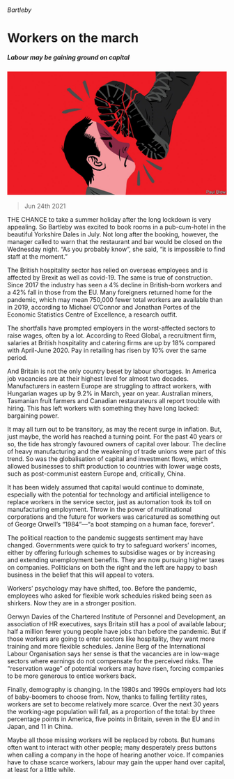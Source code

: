 ###### Bartleby

# Workers on the march 

##### Labour may be gaining ground on capital 

![image](images/20210626_WBD001_0.jpg) 

> Jun 24th 2021 

THE CHANCE to take a summer holiday after the long lockdown is very appealing. So Bartleby was excited to book rooms in a pub-cum-hotel in the beautiful Yorkshire Dales in July. Not long after the booking, however, the manager called to warn that the restaurant and bar would be closed on the Wednesday night. “As you probably know”, she said, “it is impossible to find staff at the moment.”

The British hospitality sector has relied on overseas employees and is affected by Brexit as well as covid-19. The same is true of construction. Since 2017 the industry has seen a 4% decline in British-born workers and a 42% fall in those from the EU. Many foreigners returned home for the pandemic, which may mean 750,000 fewer total workers are available than in 2019, according to Michael O’Connor and Jonathan Portes of the Economic Statistics Centre of Excellence, a research outfit.


The shortfalls have prompted employers in the worst-affected sectors to raise wages, often by a lot. According to Reed Global, a recruitment firm, salaries at British hospitality and catering firms are up by 18% compared with April-June 2020. Pay in retailing has risen by 10% over the same period.

And Britain is not the only country beset by labour shortages. In America job vacancies are at their highest level for almost two decades. Manufacturers in eastern Europe are struggling to attract workers, with Hungarian wages up by 9.2% in March, year on year. Australian miners, Tasmanian fruit farmers and Canadian restaurateurs all report trouble with hiring. This has left workers with something they have long lacked: bargaining power.

It may all turn out to be transitory, as may the recent surge in inflation. But, just maybe, the world has reached a turning point. For the past 40 years or so, the tide has strongly favoured owners of capital over labour. The decline of heavy manufacturing and the weakening of trade unions were part of this trend. So was the globalisation of capital and investment flows, which allowed businesses to shift production to countries with lower wage costs, such as post-communist eastern Europe and, critically, China.

It has been widely assumed that capital would continue to dominate, especially with the potential for technology and artificial intelligence to replace workers in the service sector, just as automation took its toll on manufacturing employment. Throw in the power of multinational corporations and the future for workers was caricatured as something out of George Orwell’s “1984”—“a boot stamping on a human face, forever”.

The political reaction to the pandemic suggests sentiment may have changed. Governments were quick to try to safeguard workers’ incomes, either by offering furlough schemes to subsidise wages or by increasing and extending unemployment benefits. They are now pursuing higher taxes on companies. Politicians on both the right and the left are happy to bash business in the belief that this will appeal to voters.

Workers’ psychology may have shifted, too. Before the pandemic, employees who asked for flexible work schedules risked being seen as shirkers. Now they are in a stronger position.

Gerwyn Davies of the Chartered Institute of Personnel and Development, an association of HR executives, says Britain still has a pool of available labour; half a million fewer young people have jobs than before the pandemic. But if those workers are going to enter sectors like hospitality, they want more training and more flexible schedules. Janine Berg of the International Labour Organisation says her sense is that the vacancies are in low-wage sectors where earnings do not compensate for the perceived risks. The “reservation wage” of potential workers may have risen, forcing companies to be more generous to entice workers back.

Finally, demography is changing. In the 1980s and 1990s employers had lots of baby-boomers to choose from. Now, thanks to falling fertility rates, workers are set to become relatively more scarce. Over the next 30 years the working-age population will fall, as a proportion of the total: by three percentage points in America, five points in Britain, seven in the EU and in Japan, and 11 in China.

Maybe all those missing workers will be replaced by robots. But humans often want to interact with other people; many desperately press buttons when calling a company in the hope of hearing another voice. If companies have to chase scarce workers, labour may gain the upper hand over capital, at least for a little while.

